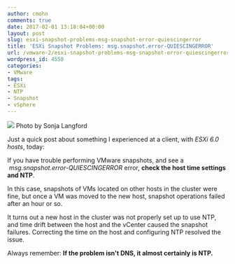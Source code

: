 ```yaml
---
author: cmohn
comments: true
date: 2017-02-01 13:18:04+00:00
layout: post
slug: esxi-snapshot-problems-msg-snapshot-error-quiescingerror
title: 'ESXi Snapshot Problems: msg.snapshot.error-QUIESCINGERROR'
url: /vmware-2/esxi-snapshot-problems-msg-snapshot-error-quiescingerror/
wordpress_id: 4558
categories:
- VMware
tags:
- ESXi
- NTP
- Snapshot
- vSphere
---
```


[![](/img/eikbsc3sdti-sonja-langford-300x200.jpg)](https://unsplash.com/@sonjalangford) Photo by Sonja Langford

Just a quick post about something I experienced at a client, with _ESXi 6.0 hosts_, today:

If you have trouble performing VMware snapshots, and see a  _msg.snapshot.error-QUIESCINGERROR_ error, **check the host time settings and NTP**.

<!--more-->


In this case, snapshots of VMs located on other hosts in the cluster were fine, but once a VM was moved to the new host, snapshot operations failed after an hour or so.

It turns out a new host in the cluster was not properly set up to use NTP, and time drift between the host and the vCenter caused the snapshot failures. Correcting the time on the host and configuring NTP resolved the issue.

Always remember: **If the problem isn't DNS, it almost certainly is NTP.**
